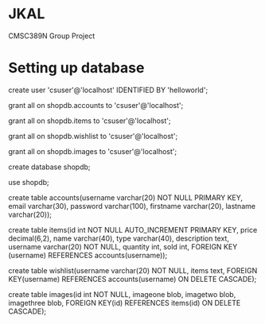 # JKAL
CMSC389N Group Project

# Setting up database
<!--- 
creating user and giving privileges
-->
create user 'csuser'@'localhost' IDENTIFIED BY 'helloworld';

grant all on shopdb.accounts to 'csuser'@'localhost';

grant all on shopdb.items to 'csuser'@'localhost';

grant all on shopdb.wishlist to 'csuser'@'localhost';

grant all on shopdb.images to 'csuser'@'localhost';

create database shopdb;

use shopdb;

<!---
Accounts database:
Username(varchar) -- any account can buy
Email(varchar)
Password(varchar)
First name(varchar)
Last name(varchar)
-->
create table accounts(username varchar(20) NOT NULL PRIMARY KEY, email varchar(30), password varchar(100), firstname varchar(20), lastname varchar(20));

<!---
Items database:
- id int not null AUTO_INCREMENT PRIMARY KEY
- Price(decimal)
- Name(varchar)
- Type of item(varchar)
- description(text)
- username(varchar) -- foreign key from accounts
- quantity(int)
- sold(int)
-->
create table items(id int NOT NULL AUTO_INCREMENT PRIMARY KEY, price decimal(6,2), name varchar(40), type varchar(40), description text, username varchar(20) NOT NULL, quantity int, sold int, FOREIGN KEY (username) REFERENCES accounts(username));

<!---
Wishlists database:
Username(varchar) -- foreign key from accounts
id(int) -- foreign key from items
-->
create table wishlist(username varchar(20) NOT NULL, items text, FOREIGN KEY(username) REFERENCES accounts(username) ON DELETE CASCADE);

<!---
Images database:
-id(int) -- foreign key from items
-imageone(blob)
-imagetwo(blob)
-imagethree(blob)
-->
create table images(id int NOT NULL, imageone blob, imagetwo blob, imagethree blob, FOREIGN KEY(id) REFERENCES items(id) ON DELETE CASCADE);
